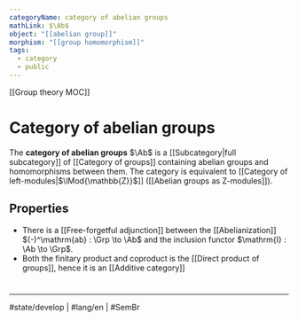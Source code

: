 ```yaml
---
categoryName: category of abelian groups
mathLink: $\Ab$
object: "[[abelian group]]"
morphism: "[[group homomorphism]]"
tags:
  - category
  - public
---
```


[[Group theory MOC]]
# Category of abelian groups

The **category of abelian groups** $\Ab$ is a [[Subcategory|full subcategory]] of [[Category of groups]] containing abelian groups and homomorphisms between them.
The category is equivalent to [[Category of left-modules|$\lMod{\mathbb{Z}}$]] ([[Abelian groups as Z-modules]]).

## Properties

- There is a [[Free-forgetful adjunction]] between the [[Abelianization]] $(-)^\mathrm{ab} : \Grp \to \Ab$ and the inclusion functor $\mathrm{I} : \Ab \to \Grp$.
- Both the finitary product and coproduct is the [[Direct product of groups]], hence it is an [[Additive category]]

#
---
#state/develop | #lang/en | #SemBr
